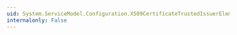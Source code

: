 ```yaml
---
uid: System.ServiceModel.Configuration.X509CertificateTrustedIssuerElement.Copy(System.ServiceModel.Configuration.X509CertificateTrustedIssuerElement)
internalonly: False
---
```


